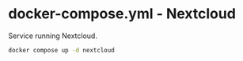 # docker-compose.yml - Nextcloud

Service running Nextcloud.

```bash
docker compose up -d nextcloud
```
